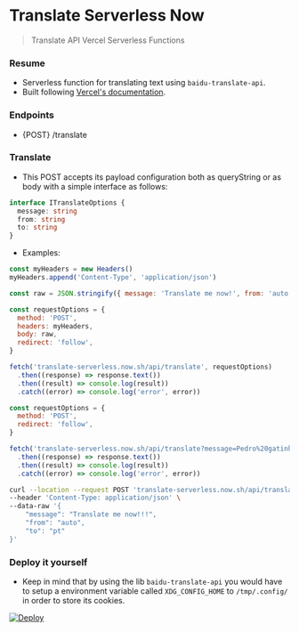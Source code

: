 # Translate Serverless Now

> Translate API Vercel Serverless Functions

### Resume

- Serverless function for translating text using `baidu-translate-api`.
- Built following [Vercel's documentation](https://vercel.com/docs/v2/serverless-functions/supported-languages#using-typescript).

### Endpoints

- {POST} /translate

### Translate

- This POST accepts its payload configuration both as queryString or as body with a simple interface as follows:

```ts
interface ITranslateOptions {
  message: string
  from: string
  to: string
}
```

- Examples:

```js
const myHeaders = new Headers()
myHeaders.append('Content-Type', 'application/json')

const raw = JSON.stringify({ message: 'Translate me now!', from: 'auto', to: 'pt' })

const requestOptions = {
  method: 'POST',
  headers: myHeaders,
  body: raw,
  redirect: 'follow',
}

fetch('translate-serverless.now.sh/api/translate', requestOptions)
  .then((response) => response.text())
  .then((result) => console.log(result))
  .catch((error) => console.log('error', error))
```

```js
const requestOptions = {
  method: 'POST',
  redirect: 'follow',
}

fetch('translate-serverless.now.sh/api/translate?message=Pedro%20gatinho&from=pt&to=en', requestOptions)
  .then((response) => response.text())
  .then((result) => console.log(result))
  .catch((error) => console.log('error', error))
```

```sh
curl --location --request POST 'translate-serverless.now.sh/api/translate' \
--header 'Content-Type: application/json' \
--data-raw '{
	"message": "Translate me now!!!",
    "from": "auto",
    "to": "pt"
}'
```

### Deploy it yourself

- Keep in mind that by using the lib `baidu-translate-api` you would have to setup a environment variable called `XDG_CONFIG_HOME` to `/tmp/.config/` in order to store its cookies.

<a href="/import/project?template=https://github.com/vercel/vercel/tree/master/examples/vanilla-pusher-functions">
  <img src="https://vercel.com/button" alt="Deploy" />
</a>

